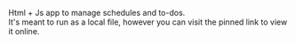 Html + Js app to manage schedules and to-dos.  
It's meant to run as a local file, however you can visit the pinned link to view it online.  
